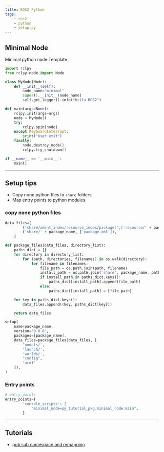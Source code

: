 ```yaml
---
title: ROS2 Python 
tags:
    - ros2
    - python
    - setup.py
---
```


## Minimal Node
Minimal python node Template

```python
import rclpy
from rclpy.node import Node

class MyNode(Node):
    def __init__(self):
        node_name="minimal"
        super().__init__(node_name)
        self.get_logger().info("Hello ROS2")

def main(args=None):
    rclpy.init(args=args)
    node = MyNode()
    try:
        rclpy.spin(node)
    except KeyboardInterrupt:
        print("User exit")
    finally:
        node.destroy_node()
        rclpy.try_shutdown()

if __name__ == '__main__':
    main()
```

---

## Setup tips

- Copy none python files to `share` folders
- Map entry points to python modules



### copy none python files

```python
data_files=[
        ('share/ament_index/resource_index/packages',['resource/' + package_name]),
        ('share/' + package_name, ['package.xml']),
    ]

def package_files(data_files, directory_list):
    paths_dict = {}
    for directory in directory_list:
        for (path, directories, filenames) in os.walk(directory):
            for filename in filenames:
                file_path = os.path.join(path, filename)
                install_path = os.path.join('share', package_name, path)
                if install_path in paths_dict.keys():
                    paths_dict[install_path].append(file_path)
                else:
                    paths_dict[install_path] = [file_path]

    for key in paths_dict.keys():
        data_files.append((key, paths_dict[key]))

    return data_files

setup(
    name=package_name,
    version='0.0.0',
    packages=[package_name],
    data_files=package_files(data_files, [
        'models/',
        'launch/',
        'worlds/',
        "config",
        "urdf"
    ]),
)
```


### Entry points
```python title="map entry points"
# entry points
entry_points={
        'console_scripts': [
            "minimal_node=py_tutorial_pkg.minimal_node:main",
        ]
```

---

## Tutorials
- [pub sub namespace and remapping](pub_sub_ns_remapping.md)


